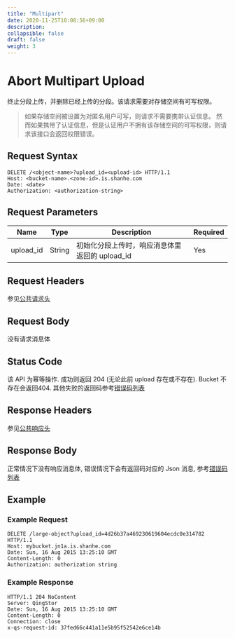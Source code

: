 ```yaml
---
title: "Multipart"
date: 2020-11-25T10:08:56+09:00
description:
collapsible: false
draft: false
weight: 3
---
```


# Abort Multipart Upload

终止分段上传，并删除已经上传的分段。该请求需要对存储空间有可写权限。

> 如果存储空间被设置为对匿名用户可写，则请求不需要携带认证信息。
> 然而如果携带了认证信息，但是认证用户不拥有该存储空间的可写权限，则请求该接口会返回权限错误。

## Request Syntax

```http
DELETE /<object-name>?upload_id=<upload-id> HTTP/1.1
Host: <bucket-name>.<zone-id>.is.shanhe.com
Date: <date>
Authorization: <authorization-string>
```

## Request Parameters

| Name | Type | Description | Required |
| --- | --- | --- | --- |
| upload_id | String | 初始化分段上传时，响应消息体里返回的 upload_id | Yes |

## Request Headers

参见[公共请求头](../../../common_header/#请求头字段-request-header)


## Request Body

没有请求消息体

## Status Code

该 API 为幂等操作. 成功则返回 204 (无论此前 upload 存在或不存在). Bucket 不存在会返回404. 其他失败的返回码参考[错误码列表](../../../error_code/)

## Response Headers

参见[公共响应头](../../../common_header/#响应头字段-request-header)

## Response Body

正常情况下没有响应消息体, 错误情况下会有返回码对应的 Json 消息, 参考[错误码列表](../../../error_code/)

## Example

### Example Request

```http
DELETE /large-object?upload_id=4d26b37a469230619604ecdc0e314782 HTTP/1.1
Host: mybucket.jn1a.is.shanhe.com
Date: Sun, 16 Aug 2015 13:25:10 GMT
Content-Length: 0
Authorization: authorization string
```

### Example Response

```http
HTTP/1.1 204 NoContent
Server: QingStor
Date: Sun, 16 Aug 2015 13:25:10 GMT
Content-Length: 0
Connection: close
x-qs-request-id: 37fed66c441a11e5b95f52542e6ce14b
```
